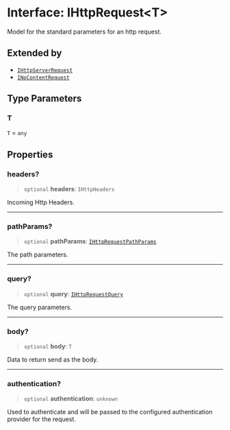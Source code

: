 # Interface: IHttpRequest\<T\>

Model for the standard parameters for an http request.

## Extended by

- [`IHttpServerRequest`](IHttpServerRequest.md)
- [`INoContentRequest`](INoContentRequest.md)

## Type Parameters

### T

`T` = `any`

## Properties

### headers?

> `optional` **headers**: `IHttpHeaders`

Incoming Http Headers.

***

### pathParams?

> `optional` **pathParams**: [`IHttpRequestPathParams`](IHttpRequestPathParams.md)

The path parameters.

***

### query?

> `optional` **query**: [`IHttpRequestQuery`](IHttpRequestQuery.md)

The query parameters.

***

### body?

> `optional` **body**: `T`

Data to return send as the body.

***

### authentication?

> `optional` **authentication**: `unknown`

Used to authenticate and will be passed to the configured authentication provider for the request.
